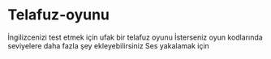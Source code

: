 # Telafuz-oyunu
İngilizcenizi test etmek için ufak bir telafuz oyunu
İsterseniz oyun kodlarında seviyelere daha fazla şey ekleyebilirsiniz
Ses yakalamak için
